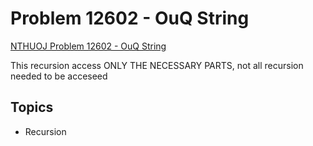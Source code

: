 # Problem 12602 - OuQ String
[NTHUOJ Problem 12602 - OuQ String](https://acm.cs.nthu.edu.tw/problem/12602/)

This recursion access ONLY THE NECESSARY PARTS, not all recursion needed to be acceseed

## Topics
- Recursion